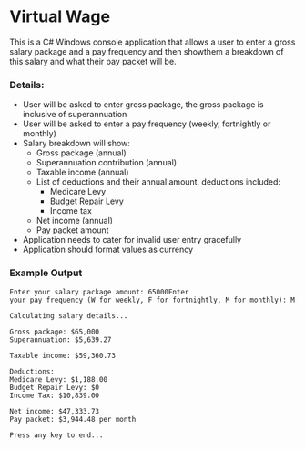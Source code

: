 # Virtual Wage

This is a C#  Windows  console  application  that  allows  a  user  to  enter  a  gross  salary  package  and  a  pay frequency and then showthem a breakdown of this salary and what their pay packet will be.
### Details:

  - User will be asked to enter gross package, the gross package is inclusive of superannuation
  - User will be asked to enter a pay frequency (weekly, fortnightly or monthly) 
  - Salary breakdown will show:
    - Gross package (annual)
    - Superannuation contribution (annual)
    - Taxable income (annual)
    - List of deductions and their annual amount, deductions included:
        -  Medicare Levy
        - Budget Repair Levy 
        - Income tax
    -  Net income (annual)
    - Pay packet amount
- Application needs to cater for invalid user entry gracefully
- Application should format values as currency
  

### Example Output
```
Enter your salary package amount: 65000Enter 
your pay frequency (W for weekly, F for fortnightly, M for monthly): M

Calculating salary details...

Gross package: $65,000
Superannuation: $5,639.27

Taxable income: $59,360.73

Deductions:
Medicare Levy: $1,188.00
Budget Repair Levy: $0
Income Tax: $10,839.00

Net income: $47,333.73
Pay packet: $3,944.48 per month

Press any key to end...
```
